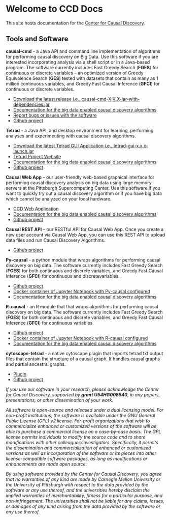# Welcome to CCD Docs

This site hosts documentation for the [Center for Causal Discovery](http://www.ccd.pitt.edu/).

## Tools and Software

**causal-cmd** - a Java API and command line implementation of algorithms for performing causal discovery on Big Data. Use this software if you are interested incorporating analysis via a shell script or in a Java-based program. The software currently includes Fast Greedy Search (**FGES**) for continuous or discrete variables – an optimized version of Greedy Equivalence Search (**GES**) tested with datasets that contain as many as 1 million continuous variables, and Greedy Fast Causal Inference (**GFCI**) for continuous or discrete variables.

- [Download the latest release i.e., causal-cmd-X.X.X-jar-with-dependencies.jar](https://cloud.ccd.pitt.edu/nexus/content/repositories/releases/edu/cmu/causal-cmd/)
- [Documentation for the big data enabled causal discovery algorithms](http://www.ccd.pitt.edu/wiki/index.php?title=Algorithm_Documentation)
- [Report bugs or issues with the software](ccd.user.helpdesk@gmail.com)
- [Github project](https://github.com/bd2kccd/causal-cmd)

**Tetrad** - a Java API, and desktop environment for learning, performing analyses and experimenting with causal discovery algorithms.

- [Download the latest Tetrad GUI Application i.e., tetrad-gui-x.x.x-launch.jar](https://cloud.ccd.pitt.edu/nexus/content/repositories/releases/edu/cmu/tetrad-gui/)
- [Tetrad Project Website](http://www.phil.cmu.edu/tetrad/)
- [Documentation for the big data enabled causal discovery algorithms](http://www.ccd.pitt.edu/wiki/index.php?title=Algorithm_Documentation)
- [Github project](https://github.com/cmu-phil/tetrad)

**Causal Web App** – our user-friendly web-based graphical interface for performing causal discovery analysis on big data using large memory servers at the Pittsburgh Supercomputing Center. Use this software if you want to quickly try out a causal discovery algorithm or if you have big data which cannot be analyzed on your local hardware.

- [CCD Web Application](https://ccd2.vm.bridges.psc.edu/ccd/login)
- [Documentation for the big data enabled causal discovery algorithms](http://www.ccd.pitt.edu/wiki/index.php?title=Algorithm_Documentation)
- [Github project](https://github.com/bd2kccd/ccd-web)

**Causal REST API** – our RESTful API for Causal Web App. Once you create a new user account via Causal Web App, you can use this REST API to upload data files and run Causal Discovery Algorithms.

- [Github project](https://github.com/bd2kccd/causal-rest-api)

**Py-causal** - a python module that wraps algorithms for performing causal discovery on big data. The software currently includes Fast Greedy Search (**FGES**) for both continuous and discrete variables, and Greedy Fast Causal Inference (**GFCI**) for continuous and discretevariables.

- [Github project](https://github.com/bd2kccd/py-causal)
- [Docker container of Jupyter Notebook with Py-causal configured](https://hub.docker.com/r/chirayukong/py-causal-notebook/)
- [Documentation for the big data enabled causal discovery algorithms](http://www.ccd.pitt.edu/wiki/index.php?title=Algorithm_Documentation)

**R-causal** - an R module that that wraps algorithms for performing causal discovery on big data. The software currently includes Fast Greedy Search (**FGES**) for both continuous and discrete variables, and Greedy Fast Causal Inference (**GFCI**) for continuous variables.

- [Github project](https://github.com/bd2kccd/r-causal)
- [Docker container of Jupyter Notebook with R-causal configured](https://hub.docker.com/r/chirayukong/r-causal-rstudio/)
- [Documentation for the big data enabled causal discovery algorithms](http://www.ccd.pitt.edu/wiki/index.php?title=Algorithm_Documentation)

**cytoscape-tetrad** - a native cytoscape plugin that imports tetrad txt output files that contain the structure of a causal graph. It handles causal graphs and partial ancestral graphs.
- [Plugin](https://cloud.ccd.pitt.edu/nexus/content/repositories/releases/edu/pitt/dbmi/ccd/cytoscape/tetrad/cytoscape-tetrad-app)
- [Github project](https://github.com/bd2kccd/cytoscape-tetrad)


*If you use our software in your research, please acknowledge the Center for Causal Discovery, supported by **grant U54HG008540**, in any papers, presentations, or other dissemination of your work.*

*All software is open-source and released under a dual licensing model. For non-profit institutions, the software is available under the GNU General Public License (GPL) v2 license. For-profit organizations that wish to commercialize enhanced or customized versions of the software will be able to purchase a commercial license on a case-by-case basis. The GPL license permits individuals to modify the source code and to share modifications with other colleagues/investigators. Specifically, it permits the dissemination and commercialization of enhanced or customized versions as well as incorporation of the software or its pieces into other license-compatible software packages, as long as modifications or enhancements are made open source.*

*By using software provided by the Center for Causal Discovery, you agree that no warranties of any kind are made by Carnegie Mellon University or the University of Pittsburgh with respect to the data provided by the software or any use thereof, and the universities hereby disclaim the implied warranties of merchantability, fitness for a particular purpose, and non-infringement. The universities shall not be liable for any claims, losses, or damages of any kind arising from the data provided by the software or any use thereof.*